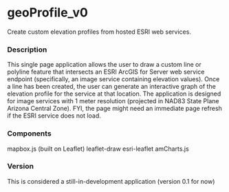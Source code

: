 # geoProfile_v0
Create custom elevation profiles from hosted ESRI web services.

### Description
This single page application allows the user to draw a custom line or polyline feature that intersects an ESRI ArcGIS for Server web service endpoint (specifically, an image service containing elevation values).  Once a line has been created, the user can generate an interactive graph of the elevation profile for the service at that location.  The application is designed for image services with 1 meter resolution (projected in NAD83 State Plane Arizona Central Zone).  FYI, the page might need an immediate page refresh if the ESRI service does not load.

### Components
mapbox.js (built on Leaflet)
leaflet-draw
esri-leaflet
amCharts.js

### Version
This is considered a still-in-development application (version 0.1 for now)
